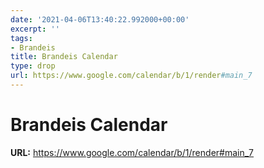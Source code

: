 ```yaml
---
date: '2021-04-06T13:40:22.992000+00:00'
excerpt: ''
tags:
- Brandeis
title: Brandeis Calendar
type: drop
url: https://www.google.com/calendar/b/1/render#main_7
---
```


# Brandeis Calendar

**URL:** https://www.google.com/calendar/b/1/render#main_7

